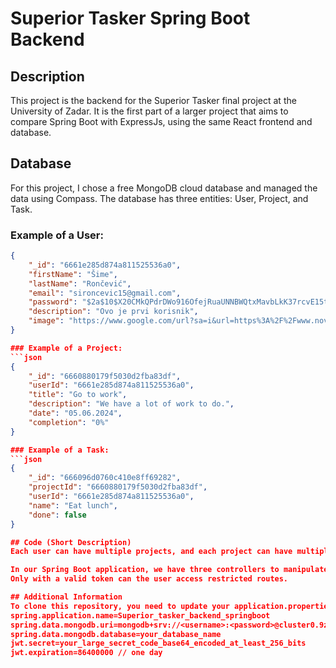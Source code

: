 # Superior Tasker Spring Boot Backend

## Description
This project is the backend for the Superior Tasker final project at the University of Zadar. It is the first part of a larger project that aims to compare Spring Boot with ExpressJs, using the same React
frontend and database.

## Database
For this project, I chose a free MongoDB cloud database and managed the data using Compass. The database has three entities: User, Project, and Task.

### Example of a User:
```json
{
    "_id": "6661e285d874a811525536a0",
    "firstName": "Šime",
    "lastName": "Rončević",
    "email": "sironcevic15@gmail.com",
    "password": "$2a$10$X20CMkQPdrDWo916OfejRuaUNNBWQtxMavbLkK37rcvE15tsvc/PC",
    "description": "Ovo je prvi korisnik",
    "image": "https://www.google.com/url?sa=i&url=https%3A%2F%2Fwww.novilist.hr%2Fta…"
}

### Example of a Project:
```json
{
    "_id": "6660880179f5030d2fba83df",
    "userId": "6661e285d874a811525536a0",
    "title": "Go to work",
    "description": "We have a lot of work to do.",
    "date": "05.06.2024",
    "completion": "0%"
}

### Example of a Task:
```json
{
    "_id": "666096d0760c410e8ff69282",
    "projectId": "6660880179f5030d2fba83df",
    "userId": "6661e285d874a811525536a0",
    "name": "Eat lunch",
    "done": false
}

## Code (Short Description)
Each user can have multiple projects, and each project can have multiple tasks, but one task can only belong to one project and one user. Similarly, a project can only belong to one user.

In our Spring Boot application, we have three controllers to manipulate data. We also have full logic for user login and registration. The login logic includes a token that the user acquires upon logging in.
Only with a valid token can the user access restricted routes.

## Additional Information
To clone this repository, you need to update your application.properties file to look something like this (for MongoDB):
spring.application.name=Superior_tasker_backend_springboot
spring.data.mongodb.uri=mongodb+srv://<username>:<password>@cluster0.9zf6fd5.mongodb.net/
spring.data.mongodb.database=your_database_name
jwt.secret=your_large_secret_code_base64_encoded_at_least_256_bits
jwt.expiration=86400000 // one day

